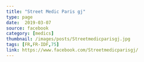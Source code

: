 ```yaml
---
title: "Street Medic Paris gj"
type: page
date:  2019-03-07
source: facebook
category: [medics]
thumbnail: /images/posts/Streetmedicparisgj.jpg
tags: [FR,FR-IDF,75]
link: https://www.facebook.com/Streetmedicparisgj/
---
```

